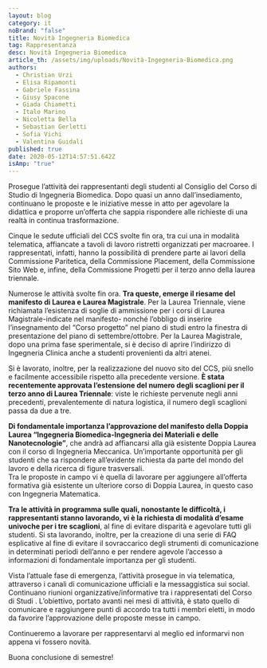 ```yaml
---
layout: blog
category: it
noBrand: "false"
title: Novità Ingegneria Biomedica
tag: Rappresentanza
desc: Novità Ingegneria Biomedica
article_th: /assets/img/uploads/Novità-Ingegneria-Biomedica.png
authors:
  - Christian Urzi
  - Elisa Ripamonti
  - Gabriele Fassina
  - Giusy Spacone
  - Giada Chiametti
  - Italo Marino
  - Nicoletta Bella
  - Sebastian Gerletti
  - Sofia Vichi
  - Valentina Guidali
published: true
date: 2020-05-12T14:57:51.642Z
isAmp: "true"
---
```

Prosegue l’attività dei rappresentanti degli studenti al Consiglio del Corso di Studio di Ingegneria Biomedica. Dopo quasi un anno dall’insediamento, continuano le proposte e le iniziative messe in atto per agevolare la didattica e proporre un’offerta che sappia rispondere alle richieste di una realtà in continua trasformazione.

Cinque le sedute ufficiali del CCS svolte fin ora, tra cui una in modalità telematica, affiancate a tavoli di lavoro ristretti organizzati per macroaree. I rappresentati, infatti, hanno la possibilità di prendere parte ai lavori della Commissione Paritetica, della Commissione Placement, della Commissione Sito Web e, infine, della Commissione Progetti per il terzo anno della laurea triennale.

Numerose le attività svolte fin ora. **Tra queste, emerge il riesame del manifesto di Laurea e Laurea Magistrale**. Per la Laurea Triennale, viene richiamata l’esistenza di soglie di ammissione per i corsi di Laurea Magistrale-indicate nel manifesto- nonché l’obbligo di inserire l’insegnamento del “Corso progetto” nel piano di studi entro la finestra di presentazione del piano di settembre/ottobre. Per la Laurea Magistrale, dopo una prima fase sperimentale, si è deciso di aprire l’indirizzo di Ingegneria Clinica anche a studenti provenienti da altri atenei.

Si è lavorato, inoltre, per la realizzazione del nuovo sito del CCS, più snello e facilmente accessibile rispetto alla precedente versione. **È stata recentemente approvata l’estensione del numero degli scaglioni per il terzo anno di Laurea Triennale**: viste le richieste pervenute negli anni precedenti, prevalentemente di natura logistica, il numero degli scaglioni passa da due a tre.

**Di fondamentale importanza l’approvazione del manifesto della Doppia Laurea “Ingegneria Biomedica-Ingegneria dei Materiali e delle Nanotecnologie”**, che andrà ad affiancarsi alla già esistente Doppia Laurea con il corso di Ingegneria Meccanica. Un’importante opportunità per gli studenti che sa rispondere all’evidente richiesta da parte del mondo del lavoro e della ricerca di figure trasversali.\
Tra le proposte in campo vi è quella di lavorare per aggiungere all’offerta formativa già esistente un ulteriore corso di Doppia Laurea, in questo caso con Ingegneria Matematica.

**Tra le attività in programma sulle quali, nonostante le difficoltà, i rappresentanti stanno lavorando, vi è la richiesta di modalità d’esame univoche per i tre scaglioni**, al fine di evitare disparità e agevolare tutti gli studenti. Si sta lavorando, inoltre, per la creazione di una serie di FAQ esplicative al fine di evitare il sovraccarico degli strumenti di comunicazione in determinati periodi dell’anno e per rendere agevole l’accesso a informazioni di fondamentale importanza per gli studenti.

Vista l’attuale fase di emergenza, l’attività prosegue in via telematica, attraverso i canali di comunicazione ufficiali e la messaggistica sui social. Continuano riunioni organizzative/informative tra i rappresentati del Corso di Studi . L’obiettivo, portato avanti nei mesi di attività, è stato quello di comunicare e raggiungere punti di accordo tra tutti i membri eletti, in modo da favorire l’approvazione delle proposte messe in campo.

Continueremo a lavorare per rappresentarvi al meglio ed informarvi non appena vi fossero novità.

Buona conclusione di semestre!